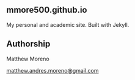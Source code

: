## mmore500.github.io

My personal and academic site. Built with Jekyll.

## Authorship

Matthew Moreno

[matthew.andres.moreno@gmail.com](mailto:matthew.andres.moreno@gmail.com)
